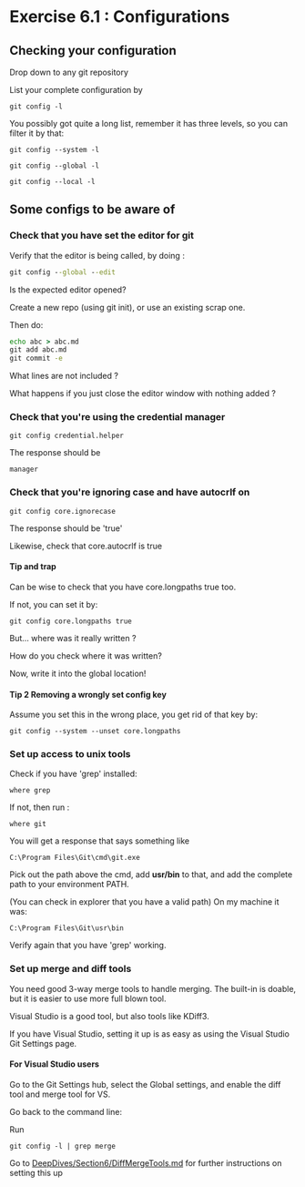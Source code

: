 # Exercise 6.1 :  Configurations

## Checking your configuration

Drop down to any git repository

List your complete configuration by

```
git config -l
```
You possibly got quite a long list, remember it has three levels, so you can filter it by that:

```
git config --system -l
```

```
git config --global -l
```

```
git config --local -l
```

## Some configs to be aware of

### Check that you have set the editor for git

Verify that the editor is being called, by doing :

```cmd
git config --global --edit
```

Is the expected editor opened?

Create a new repo (using git init), or use an existing scrap one.

Then do:

```cmd
echo abc > abc.md
git add abc.md
git commit -e
```

What lines are not included ?

What happens if you just close the editor window with nothing added ?

### Check that you're using the credential manager

```
git config credential.helper
```

The response should be 

```
manager
```

### Check that you're ignoring case and have autocrlf on

```
git config core.ignorecase
```

The response should be 'true'

Likewise, check that core.autocrlf is true

#### Tip and trap

Can be wise to check that you have core.longpaths true too.

If not, you can set it by:

```
git config core.longpaths true
```

But...  where was it really written ?

How do you check where it was written?

Now, write it into the global location!

#### Tip 2  Removing a wrongly set config key

Assume you set this in the wrong place, you get rid of that key by:

```
git config --system --unset core.longpaths
```

### Set up access to unix tools

Check if you have 'grep' installed:

```
where grep
```

If not, then run :

```
where git
```

You will get a response that says something like

```
C:\Program Files\Git\cmd\git.exe
```

Pick out the path above the cmd, add **usr/bin** to that, and add the complete path to your environment PATH.

(You can check in explorer that you have a valid path)
On my machine it was:

```
C:\Program Files\Git\usr\bin
```

Verify again that you have 'grep' working.


### Set up merge and diff tools

You need good 3-way merge tools to handle merging.  The built-in is doable, but it is easier to use  more full blown tool.

Visual Studio is a good tool, but also tools like KDiff3.

If you have Visual Studio, setting it up is as easy as using the Visual Studio Git Settings page.  

#### For Visual Studio users

Go to the Git Settings hub, select the Global settings, and enable the diff tool and merge tool for VS.

Go back to the command line:

Run
```
git config -l | grep merge
```

Go to [DeepDives/Section6/DiffMergeTools.md](../DeepDives/Section6/DiffMergeTools.md) for further instructions on setting this up

